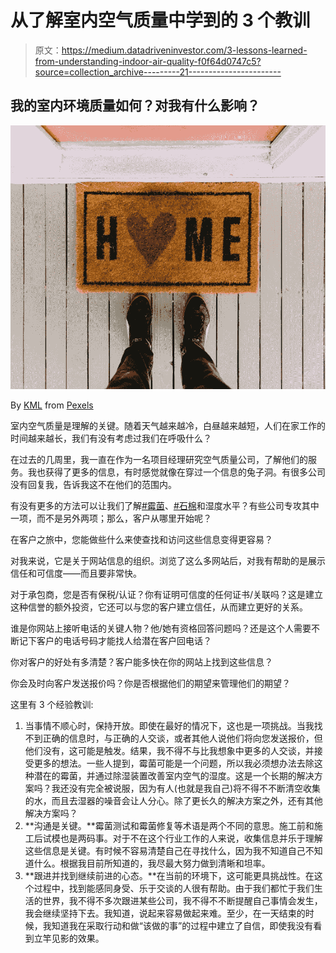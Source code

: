 # 从了解室内空气质量中学到的 3 个教训

> 原文：<https://medium.datadriveninvestor.com/3-lessons-learned-from-understanding-indoor-air-quality-f0f64d0747c5?source=collection_archive---------21----------------------->

## 我的室内环境质量如何？对我有什么影响？

![](img/5dbdf3be988f3fca022a870b8220d1b4.png)

By [KML](https://www.pexels.com/@kml-1179532) from [Pexels](https://www.pexels.com/photo/2950003)

室内空气质量是理解的关键。随着天气越来越冷，白昼越来越短，人们在家工作的时间越来越长，我们有没有考虑过我们在呼吸什么？

在过去的几周里，我一直在作为一名项目经理研究空气质量公司，了解他们的服务。我也获得了更多的信息，有时感觉就像在穿过一个信息的兔子洞。有很多公司没有回复我，告诉我这不在他们的范围内。

有没有更多的方法可以让我们了解[#霉菌](https://www.linkedin.com/feed/hashtag/?keywords=mold&highlightedUpdateUrns=urn%3Ali%3Aactivity%3A6729926894873128960)、[#石棉](https://www.linkedin.com/feed/hashtag/?keywords=asbestos&highlightedUpdateUrns=urn%3Ali%3Aactivity%3A6729926894873128960)和湿度水平？有些公司专攻其中一项，而不是另外两项；那么，客户从哪里开始呢？

在客户之旅中，您能做些什么来使查找和访问这些信息变得更容易？

对我来说，它是关于网站信息的组织。浏览了这么多网站后，对我有帮助的是展示信任和可信度——而且要非常快。

对于承包商，您是否有保税/认证？你有证明可信度的任何证书/关联吗？这是建立这种信誉的额外投资，它还可以与您的客户建立信任，从而建立更好的关系。

谁是你网站上接听电话的关键人物？他/她有资格回答问题吗？还是这个人需要不断记下客户的电话号码才能找人给潜在客户回电话？

你对客户的好处有多清楚？客户能多快在你的网站上找到这些信息？

你会及时向客户发送报价吗？你是否根据他们的期望来管理他们的期望？

这里有 3 个经验教训:

1.  当事情不顺心时，保持开放。即使在最好的情况下，这也是一项挑战。当我找不到正确的信息时，与正确的人交谈，或者其他人说他们将向您发送报价，但他们没有，这可能是触发。结果，我不得不与比我想象中更多的人交谈，并接受更多的想法。一些人提到，霉菌可能是一个问题，所以我必须想办法去除这种潜在的霉菌，并通过除湿装置改善室内空气的湿度。这是一个长期的解决方案吗？我还没有完全被说服，因为有人(也就是我自己)将不得不不断清空收集的水，而且去湿器的噪音会让人分心。除了更长久的解决方案之外，还有其他解决方案吗？
2.  **沟通是关键。**霉菌测试和霉菌修复等术语是两个不同的意思。施工前和施工后试模也是两码事。对于不在这个行业工作的人来说，收集信息并乐于理解这些信息是关键。有时候不容易清楚自己在寻找什么，因为我不知道自己不知道什么。根据我目前所知道的，我尽最大努力做到清晰和坦率。
3.  **跟进并找到继续前进的心态。**在当前的环境下，这可能更具挑战性。在这个过程中，找到能感同身受、乐于交谈的人很有帮助。由于我们都忙于我们生活的世界，我不得不多次跟进某些公司，我不得不不断提醒自己事情会发生，我会继续坚持下去。我知道，说起来容易做起来难。至少，在一天结束的时候，我知道我在采取行动和做“该做的事”的过程中建立了自信，即使我没有看到立竿见影的效果。